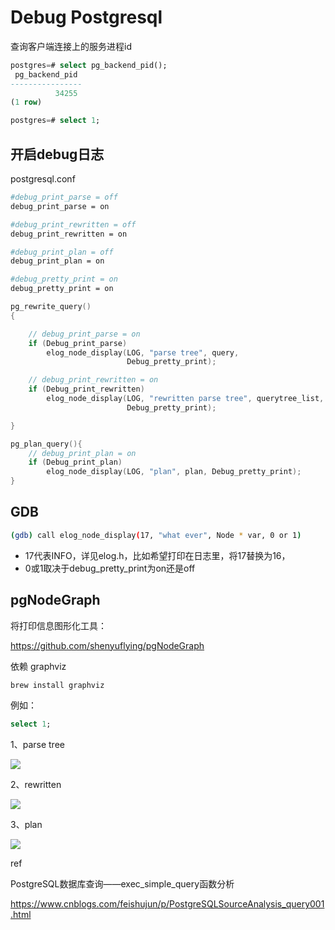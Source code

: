# Debug Postgresql


查询客户端连接上的服务进程id

```sql
postgres=# select pg_backend_pid();
 pg_backend_pid
----------------
          34255
(1 row)

postgres=# select 1;
```

## 开启debug日志

postgresql.conf

```bash
#debug_print_parse = off
debug_print_parse = on

#debug_print_rewritten = off
debug_print_rewritten = on

#debug_print_plan = off
debug_print_plan = on

#debug_pretty_print = on
debug_pretty_print = on
```

```cpp
pg_rewrite_query()
{

    // debug_print_parse = on
	if (Debug_print_parse)
		elog_node_display(LOG, "parse tree", query,
						  Debug_pretty_print);

    // debug_print_rewritten = on
    if (Debug_print_rewritten)
		elog_node_display(LOG, "rewritten parse tree", querytree_list,
						  Debug_pretty_print);

}

pg_plan_query(){
    // debug_print_plan = on
	if (Debug_print_plan)
		elog_node_display(LOG, "plan", plan, Debug_pretty_print);
}
```

## GDB

```bash
(gdb) call elog_node_display(17, "what ever", Node * var, 0 or 1)
```
- 17代表INFO，详见elog.h，比如希望打印在日志里，将17替换为16，
- 0或1取决于debug_pretty_print为on还是off

## pgNodeGraph

将打印信息图形化工具：

https://github.com/shenyuflying/pgNodeGraph

依赖 graphviz

```bash
brew install graphviz
```

例如：
```sql
select 1;
```

1、parse tree

![](https://mouday.github.io/img/2025/01/11/u3bjsdc.png)

2、rewritten

![](https://mouday.github.io/img/2025/01/11/t5mgqfp.png)

3、plan

![](https://mouday.github.io/img/2025/01/11/le0w9zc.png)


ref

PostgreSQL数据库查询——exec_simple_query函数分析 

https://www.cnblogs.com/feishujun/p/PostgreSQLSourceAnalysis_query001.html